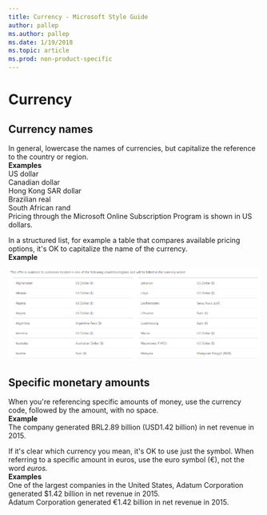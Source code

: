 ```yaml
---
title: Currency - Microsoft Style Guide
author: pallep
ms.author: pallep
ms.date: 1/19/2018
ms.topic: article
ms.prod: non-product-specific
---
```


# Currency

## Currency names

In general, lowercase the names of currencies, but capitalize the reference to the country or region.<br /> 
**Examples**<br />US dollar<br />Canadian dollar<br />Hong Kong SAR dollar<br />Brazilian real<br />South African rand<br />Pricing through the Microsoft Online Subscription Program is shown in US dollars.

In
a structured list, for example a table that compares available pricing
options, it's OK to capitalize the name of the currency.<br />
**Example**

![](media/currency/1453401234.png)

## Specific monetary amounts

When you're referencing specific amounts of money, use the currency code, followed by the amount, with no space.<br >
**Example**<br />The company generated BRL2.89 billion (USD1.42 billion) in net revenue in 2015. 

If it's clear which currency you mean, it's OK to use just the symbol. When referring to a specific amount in euros, use the euro symbol (€), not the word *euros.*<br />
**Examples**<br />One of the largest companies in the United States, Adatum Corporation generated $1.42 billion in net revenue in 2015.<br />Adatum Corporation generated €1.42 billion in net revenue in 2015. 
